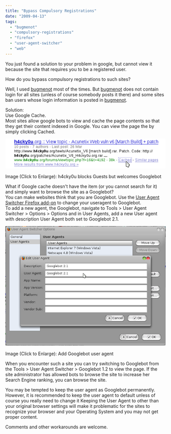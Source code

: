 ```yaml
---
title: "Bypass Compulsory Registrations"
date: "2009-04-13"
tags: 
  - "bugmenot"
  - "compulsory-registrations"
  - "firefox"
  - "user-agent-switcher"
  - "web"
---
```


You just found a solution to your problem in google, but cannot view it because the site that requires you to be a registered user.

How do you bypass compulsory registrations to such sites?

Well, I used [bugmenot](http://www.bugmenot.com "BugMeNot") most of the times. But [bugmenot](http://www.bugmenot.com "BugMeNot") does not contain login for all sites (unless of course somebody posts it there) and some sites ban users whose login information is posted in [bugmenot](http://www.bugmenot.com "BugMeNot").

Solution:  
Use Google Cache.  
Most sites allow google bots to view and cache the page contents so that they get their content indexed in Google. You can view the page the by simply clicking Cached.

![](images/pic11.png)

Image (Click to Enlarge): h4cky0u blocks Guests but welcomes Googlebot

What if Google cache doesn't have the item (or you cannot search for it) and simply want to browse the site as a Googlebot?  
You can make websites think that you are Googlebot. Use the [User Agent Switcher Firefox add-on](https://addons.mozilla.org/en-US/firefox/addon/59 "User Agent Switcher for Firefox") to change your useragent to Googlebot.  
To add a new agent, the Googlebot, navigate to Tools > User Agent Switcher > Options > Options and in User Agents, add a new User agent with description User Agent both set to Googlebot 2.1.

![](images/pic12.png)

Image (Click to Enlarge): Add Googlebot user agent

When you encounter such a site you can try switching to Googlebot from the Tools > User Agent Switcher > Googlebot 1.2 to view the page. If the site administrator has allowed bots to browse the site to increase her Search Engine ranking, you can browse the site.

You may be tempted to keep the user agent as Googlebot permanently. However, it is recommended to keep the user agent to default unless of course you really need to change it Keeping the User Agent to other than your original browser settings will make it problematic for the sites to recognize your browser and your Operating System and you may not get proper content.

Comments and other workarounds are welcome.
